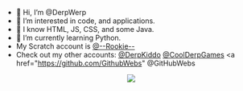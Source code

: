 - 👋 Hi, I’m @DerpWerp
- 👀 I’m interested in code, and applications.
- 💯 I know HTML, JS, CSS, and some Java.
- 🌱 I’m currently learning Python.
- My Scratch account is <a href="https://scratch.mit.edu/users/--rookie--">@--Rookie--</a>
- Check out my other accounts: <a href="https://github.com/DerpKiddo">@DerpKiddo</a> <a href="https://github.com/CoolDerpGames">@CoolDerpGames</a> <a href="https://github.com/GithubWebs" @GitHubWebs
<center>
<img src="https://i.ibb.co/mbkg2hN/Bug-Cat-Capoo.gif">
</center>
